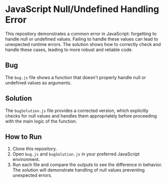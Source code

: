 # JavaScript Null/Undefined Handling Error

This repository demonstrates a common error in JavaScript: forgetting to handle null or undefined values.  Failing to handle these values can lead to unexpected runtime errors. The solution shows how to correctly check and handle these cases, leading to more robust and reliable code.

## Bug

The `bug.js` file shows a function that doesn't properly handle null or undefined values as arguments.

## Solution

The `bugSolution.js` file provides a corrected version, which explicitly checks for null values and handles them appropriately before proceeding with the main logic of the function.

## How to Run

1. Clone this repository.
2. Open `bug.js` and `bugSolution.js` in your preferred JavaScript environment.
3. Run each file and compare the outputs to see the difference in behavior. The solution will demonstrate handling of null values preventing unexpected errors.